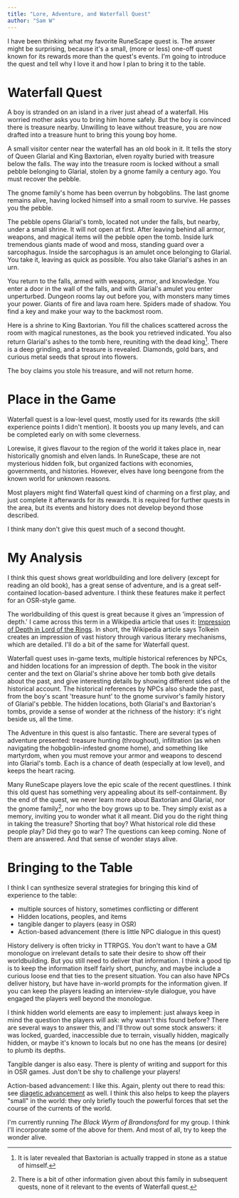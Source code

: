 ```yaml
---
title: "Lore, Adventure, and Waterfall Quest"
author: "Sam W"
---
```



I have been thinking what my favorite RuneScape quest is. The answer might be surprising, because it's a small, (more or less) one-off quest known for its rewards more than the quest's events. I'm going to introduce the quest and tell why I love it and how I plan to bring it to the table.

# Waterfall Quest

A boy is stranded on an island in a river just ahead of a waterfall. His worried mother asks you to bring him home safely. But the boy is convinced there is treasure nearby. Unwilling to leave without treasure, you are now drafted into a treasure hunt to bring this young boy home.

A small visitor center near the waterfall has an old book in it. It tells the story of Queen Glarial and King Baxtorian, elven royalty buried with treasure below the falls. The way into the treasure room is locked without a small pebble belonging to Glarial, stolen by a gnome family a century ago. You must recover the pebble.

The gnome family's home has been overrun by hobgoblins. The last gnome remains alive, having locked himself into a small room to survive. He passes you the pebble.

The pebble opens Glarial's tomb, located not under the falls, but nearby, under a small shrine. It will not open at first. After leaving behind all armor, weapons, and magical items will the pebble open the tomb. Inside lurk tremendous giants made of wood and moss, standing guard over a sarcophagus. Inside the sarcophagus is an amulet once belonging to Glarial. You take it, leaving as quick as possible. You also take Glarial's ashes in an urn.

You return to the falls, armed with weapons, armor, and knowledge. You enter a door in the wall of the falls, and with Glarial's amulet you enter unperturbed. Dungeon rooms lay out before you, with monsters many times your power. Giants of fire and lava roam here. Spiders made of shadow. You find a key and make your way to the backmost room.

Here is a shrine to King Baxtorian. You fill the chalices scattered across the room with magical runestones, as the book you retrieved indicated. You also return Glarial's ashes to the tomb here, reuniting with the dead king[^1]. There is a deep grinding, and a treasure is revealed. Diamonds, gold bars, and curious metal seeds that sprout into flowers.

The boy claims you stole his treasure, and will not return home.

[^1]: It is later revealed that Baxtorian is actually trapped in stone as a statue of himself.

# Place in the Game

Waterfall quest is a low-level quest, mostly used for its rewards (the skill experience points I didn't mention). It boosts you up many levels, and can be completed early on with some cleverness.

Lorewise, it gives flavour to the region of the world it takes place in, near historically gnomish and elven lands. In RuneScape, these are not mysterious hidden folk, but organized factions with economies, governments, and histories. However, elves have long beengone from the known world for unknown reasons.

Most players might find Waterfall quest kind of charming on a first play, and just complete it afterwards for its rewards. It is required for further quests in the area, but its events and history does not develop beyond those described.

I think many don't give this quest much of a second thought.

# My Analysis

I think this quest shows great worldbuilding and lore delivery (except for reading an old book), has a great sense of adventure, and is a great self-contained location-based adventure. I think these features make it perfect for an OSR-style game.

The worldbuilding of this quest is great because it gives an 'impression of depth.' I came across this term in a Wikipedia article that uses it: [Impression of Depth in Lord of the Rings](https://www.wikiwand.com/en/Impression_of_depth_in_The_Lord_of_the_Rings). In short, the Wikipedia article says Tolkein creates an impression of vast history through various literary mechanisms, which are detailed. I'll do a bit of the same for Waterfall quest.

Waterfall quest uses in-game texts, multiple historical references by NPCs, and hidden locations for an impression of depth. The book in the visitor center and the text on Glarial's shrine above her tomb both give details about the past, and give interesting details by showing different sides of the historical account. The historical references by NPCs also shade the past, from the boy's scant 'treasure hunt' to the gnome survivor's family history of Glarial's pebble. The hidden locations, both Glarial's and Baxtorian's tombs, provide a sense of wonder at the richness of the history: it's right beside us, all the time.

The Adventure in this quest is also fantastic. There are several types of adventure presented: treasure hunting (throughout), infiltration (as when navigating the hobgoblin-infested gnome home), and something like martyrdom, when you must remove your armor and weapons to descend into Glarial's tomb. Each is a chance of death (especially at low level), and keeps the heart racing.

Many RuneScape players love the epic scale of the recent questlines. I think this old quest has something very appealing about its self-containment. By the end of the quest, we never learn more about Baxtorian and Glarial, nor the gnome family[^2], nor who the boy grows up to be. They simply exist as a memory, inviting you to wonder what it all meant. Did you do the right thing in taking the treasure? Shorting that boy? What historical role did these people play? Did they go to war? The questions can keep coming. None of them are answered. And that sense of wonder stays alive.

[^2]: There is a bit of other information given about this family in subsequent quests, none of it relevant to the events of Waterfall quest.

# Bringing to the Table

I think I can synthesize several strategies for bringing this kind of experience to the table:

 - multiple sources of history, sometimes conflicting or different
 - Hidden locations, peoples, and items
 - tangible danger to players (easy in OSR)
 - Action-based advancement (there is little NPC dialogue in this quest)
 
 History delivery is often tricky in TTRPGS. You don't want to have a GM monologue on irrelevant details to sate their desire to show off their worldbuilding. But you still need to deliver that information. I think a good tip is to keep the information itself fairly short, punchy, and maybe include a curious loose end that ties to the present situation. You can also have NPCs deliver history, but have have in-world prompts for the information given. If you can keep the players leading an interview-style dialogue, you have engaged the players well beyond the monologue.
 
 I think hidden world elements are easy to implement: just always keep in mind the question the players will ask: why wasn't this found before? There are several ways to answer this, and I'll throw out some stock answers: it was locked, guarded, inaccessible due to terrain, visually hidden, magically hidden, or maybe it's known to locals but no one has the means (or desire) to plumb its depths.
 
 Tangible danger is also easy. There is plenty of writing and support for this in OSR games. Just don't be shy to challenge your players!
 
 Action-based advancement: I like this. Again, plenty out there to read this: see [diagetic advancement](https://www.bastionland.com/2016/05/foreground-growth-and-becoming-odd.html) as well. I think this also helps to keep the players "small" in the world: they only briefly touch the powerful forces that set the course of the currents of the world. 

I'm currently running *The Black Wyrm of Brandonsford* for my group. I think I'll incorporate some of the above for them. And most of all, try to keep the wonder alive.
